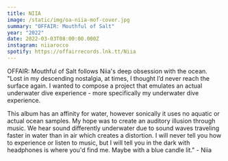 ```yaml
---
title: NIIA
image: /static/img/oa-niia-mof-cover.jpg
summary: "OFFAIR: Mouthful of Salt"
year: "2022"
date: 2022-03-03T08:00:00.000Z
instagram: niiarocco
spotify: https://offairrecords.lnk.tt/Niia
---
```

OFFAIR: Mouthful of Salt follows Niia's deep obsession with the ocean. "Lost in my descending nostalgia, at times, I thought I’d never reach the surface again. I wanted to compose a project that emulates an actual underwater dive experience - more specifically my underwater dive experience.

This album has an affinity for water, however sonically it uses no aquatic or actual ocean samples. My hope was to create an auditory illusion through music. We hear sound differently underwater due to sound waves traveling faster in water than in air which creates a distortion. I will never tell you how to experience or listen to music, but I will tell you in the dark with headphones is where you'd find me. Maybe with a blue candle lit." - Niia